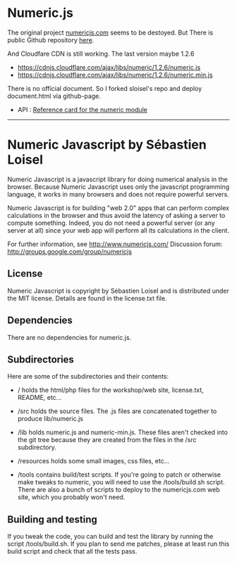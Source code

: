 # Numeric.js

The original project [numericjs.com](http://www.numericjs.com) seems to be destoyed. But There is public Github repository [here](https://github.com/sloisel/numeric).

And Cloudfare CDN is still working. The last version maybe 1.2.6 

* https://cdnjs.cloudflare.com/ajax/libs/numeric/1.2.6/numeric.js
* https://cdnjs.cloudflare.com/ajax/libs/numeric/1.2.6/numeric.min.js

There is no official document. So I forked sloisel's repo and deploy document.html via github-page.

* API : [Reference card for the numeric module](https://pineclone.github.io/numeric/documentation.html) 


***

Numeric Javascript by Sébastien Loisel
======================================

Numeric Javascript is a javascript library for doing numerical
analysis in the browser. Because Numeric Javascript uses only the
javascript programming language, it works in many browsers and does
not require powerful servers.

Numeric Javascript is for building "web 2.0" apps that can perform
complex calculations in the browser and thus avoid the latency of
asking a server to compute something. Indeed, you do not need a
powerful server (or any server at all) since your web app will perform
all its calculations in the client.

For further information, see http://www.numericjs.com/
Discussion forum: http://groups.google.com/group/numericjs

License
-------

Numeric Javascript is copyright by Sébastien Loisel and is distributed
under the MIT license. Details are found in the license.txt file.

Dependencies
------------

There are no dependencies for numeric.js.

Subdirectories
--------------

Here are some of the subdirectories and their contents:

* / holds the html/php files for the workshop/web site, license.txt, README, etc...

* /src holds the source files. The .js files are concatenated together to produce lib/numeric.js

* /lib holds numeric.js and numeric-min.js. These files aren't checked into the git tree because
they are created from the files in the /src subdirectory.

* /resources holds some small images, css files, etc...

* /tools contains build/test scripts. If you're going to patch or otherwise make tweaks to numeric,
you will need to use the /tools/build.sh script. There are also a bunch of scripts to deploy to
the numericjs.com web site, which you probably won't need.

Building and testing
--------------------

If you tweak the code, you can build and test the library by running the script /tools/build.sh. If you plan
to send me patches, please at least run this build script and check that all the tests pass.
